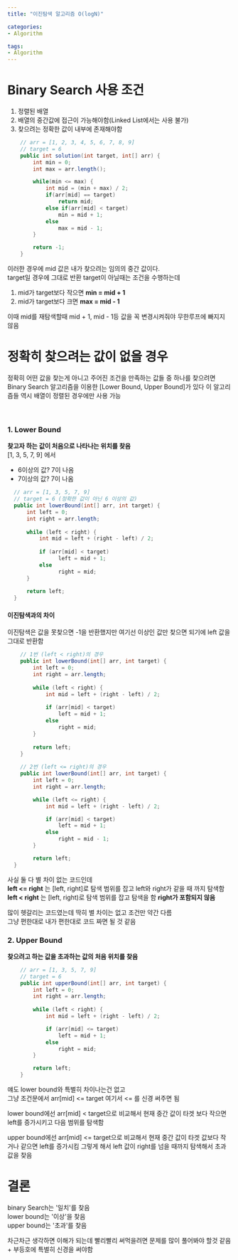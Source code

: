 ```yaml
---
title: "이진탐색 알고리즘 O(logN)"

categories:
- Algorithm

tags:
- Algorithm
---
```


# Binary Search 사용 조건

1. 정렬된 배열
2. 배열의 중간값에 접근이 가능해야함(Linked List에서는 사용 불가)
3. 찾으려는 정확한 값이 내부에 존재해야함   

   
```java
    // arr = [1, 2, 3, 4, 5, 6, 7, 8, 9]
    // target = 6
    public int solution(int target, int[] arr) {
        int min = 0;
        int max = arr.length();

        while(min <= max) {
            int mid = (min + max) / 2;
            if(arr[mid] == target)
                return mid;
            else if(arr[mid] < target)
                min = mid + 1;
            else
                max = mid - 1;
        }

        return -1;
    }
```
이러한 경우에 mid 값은 내가 찾으려는 임의의 중간 값이다.   
target일 경우에 그대로 반환 target이 아닐때는 조건을 수행하는데   
1. mid가 target보다 작으면 **min = mid + 1**
2. mid가 target보다 크면 **max = mid - 1**   

이때 mid를 재탐색할때 mid + 1, mid - 1등 값을 꼭 변경시켜줘야 무한루프에 빠지지 않음

# 정확히 찾으려는 값이 없을 경우

정확히 어떤 값을 찾는게 아니고 주어진 조건을 만족하는 값들 중 하나를 찾으려면
Binary Search 알고리즘을 이용한 [Lower Bound, Upper Bound]가 있다
이 알고리즘들 역시 배열이 정렬된 경우에만 사용 가능
<br>
<br>
<br>

### 1. Lower Bound
**찾고자 하는 값이 처음으로 나타나는 위치를 찾음**   
[1, 3, 5, 7, 9] 에서    
- 6이상의 값? 7이 나옴   
- 7이상의 값? 7이 나옴

   
```java
  // arr = [1, 3, 5, 7, 9]
  // target = 6 (정확한 값이 아닌 6 이상의 값)
  public int lowerBound(int[] arr, int target) {
      int left = 0;
      int right = arr.length;
    
      while (left < right) {
          int mid = left + (right - left) / 2;
        
          if (arr[mid] < target)
                left = mid + 1;
          else 
                right = mid;
      }
    
      return left;
  } 
```

#### 이진탐색과의 차이
이진탐색은 값을 못찾으면 -1을 반환했지만 여기선 이상인 값만 찾으면 되기에 left 값을 그대로 반환함

```java
    // 1번 (left < right)의 경우
    public int lowerBound(int[] arr, int target) {
        int left = 0;
        int right = arr.length;
      
        while (left < right) {
            int mid = left + (right - left) / 2;
      
            if (arr[mid] < target)
                left = mid + 1;
            else
                right = mid;
        }
      
        return left;
    }
  
    // 2번 (left <= right)의 경우
    public int lowerBound(int[] arr, int target) {
        int left = 0;
        int right = arr.length;

        while (left <= right) {
            int mid = left + (right - left) / 2;

            if (arr[mid] < target)
                left = mid + 1;
            else
                right = mid - 1;
        }

        return left;
  }
```  
사실 둘 다 별 차이 없는 코드인데   
**left <= right** 는 [left, right]로 탐색 범위를 잡고 left와 right가 같을 때 까지 탐색함      
**left < right** 는 [left, right)로 탐색 범위를 잡고 탐색을 함 **right가 포함되지 않음**   
   
많이 헷갈리는 코드였는데 딱히 별 차이는 없고 조건만 약간 다름   
그냥 편한대로 내가 편한대로 코드 짜면 될 것 같음


### 2. Upper Bound
**찾으려고 하는 값을 초과하는 값의 처음 위치를 찾음**
```java
    // arr = [1, 3, 5, 7, 9]
    // target = 6
    public int upperBound(int[] arr, int target) {
        int left = 0;
        int right = arr.length;
    
        while (left < right) {
            int mid = left + (right - left) / 2;

            if (arr[mid] <= target)
                left = mid + 1;
            else
                right = mid;
        }

        return left;
    }
```

얘도 lower bound와 특별히 차이나는건 없고   
그냥 조건문에서 arr[mid] <= target 여기서 <= 를 신경 써주면 됨

lower bound에선 arr[mid] < target으로 비교해서 현재 중간 값이 타겟 보다 작으면    
left를 증가시키고 다음 범위를 탐색함

upper bound에선 arr[mid] <= target으로 비교해서 현재 중간 값이 타겟 값보다 작거나 같으면 left를 증가시킴
그렇게 해서 left 값이 right를 넘을 때까지 탐색해서 초과 값을 찾음

# 결론
binary Search는 '일치'를 찾음   
lower bound는 '이상'을 찾음   
upper bound는 '초과'를 찾음

차근차근 생각하면 이해가 되는데 빨리빨리 써먹을려면 문제를 많이 풀어봐야 할것 같음 + 부등호에 특별히 신경을 써야함